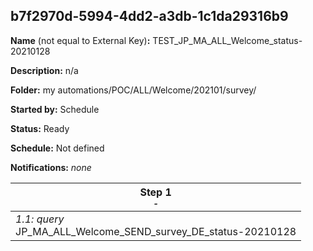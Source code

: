## b7f2970d-5994-4dd2-a3db-1c1da29316b9

**Name** (not equal to External Key)**:** TEST_JP_MA_ALL_Welcome_status-20210128

**Description:** n/a

**Folder:** my automations/POC/ALL/Welcome/202101/survey/

**Started by:** Schedule

**Status:** Ready

**Schedule:** Not defined

**Notifications:** _none_


| Step 1<br>_<small>-</small>_ |
| --- |
| _1.1: query_<br>JP_MA_ALL_Welcome_SEND_survey_DE_status-20210128 |

